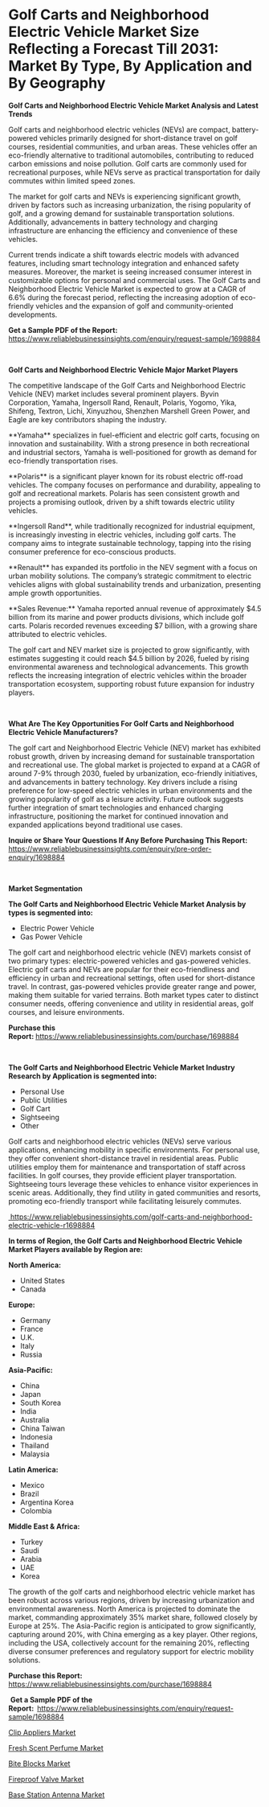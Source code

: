 <p><h1>Golf Carts and Neighborhood Electric Vehicle Market Size Reflecting a Forecast Till 2031: Market By Type, By Application and By Geography</h1></p><p><strong>Golf Carts and Neighborhood Electric Vehicle Market Analysis and Latest Trends</strong></p>
<p><p>Golf carts and neighborhood electric vehicles (NEVs) are compact, battery-powered vehicles primarily designed for short-distance travel on golf courses, residential communities, and urban areas. These vehicles offer an eco-friendly alternative to traditional automobiles, contributing to reduced carbon emissions and noise pollution. Golf carts are commonly used for recreational purposes, while NEVs serve as practical transportation for daily commutes within limited speed zones.</p><p>The market for golf carts and NEVs is experiencing significant growth, driven by factors such as increasing urbanization, the rising popularity of golf, and a growing demand for sustainable transportation solutions. Additionally, advancements in battery technology and charging infrastructure are enhancing the efficiency and convenience of these vehicles. </p><p>Current trends indicate a shift towards electric models with advanced features, including smart technology integration and enhanced safety measures. Moreover, the market is seeing increased consumer interest in customizable options for personal and commercial uses. The Golf Carts and Neighborhood Electric Vehicle Market is expected to grow at a CAGR of 6.6% during the forecast period, reflecting the increasing adoption of eco-friendly vehicles and the expansion of golf and community-oriented developments.</p></p>
<p><strong>Get a Sample PDF of the Report:&nbsp;</strong> <a href="https://www.reliablebusinessinsights.com/enquiry/request-sample/1698884?utm_campaign=904&utm_medium=2&utm_source=Github&utm_content=ia&utm_term=20102024&utm_id=golf-carts-and-neighborhood-electric-vehicle">https://www.reliablebusinessinsights.com/enquiry/request-sample/1698884</a></p>
<p>&nbsp;</p>
<p><strong>Golf Carts and Neighborhood Electric Vehicle Major Market Players</strong></p>
<p><p>The competitive landscape of the Golf Carts and Neighborhood Electric Vehicle (NEV) market includes several prominent players. Byvin Corporation, Yamaha, Ingersoll Rand, Renault, Polaris, Yogomo, Yika, Shifeng, Textron, Lichi, Xinyuzhou, Shenzhen Marshell Green Power, and Eagle are key contributors shaping the industry.</p><p>**Yamaha** specializes in fuel-efficient and electric golf carts, focusing on innovation and sustainability. With a strong presence in both recreational and industrial sectors, Yamaha is well-positioned for growth as demand for eco-friendly transportation rises.</p><p>**Polaris** is a significant player known for its robust electric off-road vehicles. The company focuses on performance and durability, appealing to golf and recreational markets. Polaris has seen consistent growth and projects a promising outlook, driven by a shift towards electric utility vehicles.</p><p>**Ingersoll Rand**, while traditionally recognized for industrial equipment, is increasingly investing in electric vehicles, including golf carts. The company aims to integrate sustainable technology, tapping into the rising consumer preference for eco-conscious products.</p><p>**Renault** has expanded its portfolio in the NEV segment with a focus on urban mobility solutions. The company’s strategic commitment to electric vehicles aligns with global sustainability trends and urbanization, presenting ample growth opportunities.</p><p>**Sales Revenue:** Yamaha reported annual revenue of approximately $4.5 billion from its marine and power products divisions, which include golf carts. Polaris recorded revenues exceeding $7 billion, with a growing share attributed to electric vehicles.</p><p>The golf cart and NEV market size is projected to grow significantly, with estimates suggesting it could reach $4.5 billion by 2026, fueled by rising environmental awareness and technological advancements. This growth reflects the increasing integration of electric vehicles within the broader transportation ecosystem, supporting robust future expansion for industry players.</p></p>
<p>&nbsp;</p>
<p><strong>What Are The Key Opportunities For Golf Carts and Neighborhood Electric Vehicle Manufacturers?</strong></p>
<p><p>The golf cart and Neighborhood Electric Vehicle (NEV) market has exhibited robust growth, driven by increasing demand for sustainable transportation and recreational use. The global market is projected to expand at a CAGR of around 7-9% through 2030, fueled by urbanization, eco-friendly initiatives, and advancements in battery technology. Key drivers include a rising preference for low-speed electric vehicles in urban environments and the growing popularity of golf as a leisure activity. Future outlook suggests further integration of smart technologies and enhanced charging infrastructure, positioning the market for continued innovation and expanded applications beyond traditional use cases.</p></p>
<p><strong>Inquire or Share Your Questions If Any Before Purchasing This Report:</strong> <a href="https://www.reliablebusinessinsights.com/enquiry/pre-order-enquiry/1698884?utm_campaign=904&utm_medium=2&utm_source=Github&utm_content=ia&utm_term=20102024&utm_id=golf-carts-and-neighborhood-electric-vehicle">https://www.reliablebusinessinsights.com/enquiry/pre-order-enquiry/1698884</a></p>
<p>&nbsp;</p>
<p><strong>Market Segmentation</strong></p>
<p><strong>The Golf Carts and Neighborhood Electric Vehicle Market Analysis by types is segmented into:</strong></p>
<p><ul><li>Electric Power Vehicle</li><li>Gas Power Vehicle</li></ul></p>
<p><p>The golf cart and neighborhood electric vehicle (NEV) markets consist of two primary types: electric-powered vehicles and gas-powered vehicles. Electric golf carts and NEVs are popular for their eco-friendliness and efficiency in urban and recreational settings, often used for short-distance travel. In contrast, gas-powered vehicles provide greater range and power, making them suitable for varied terrains. Both market types cater to distinct consumer needs, offering convenience and utility in residential areas, golf courses, and leisure environments.</p></p>
<p><strong>Purchase this Report:&nbsp;</strong><a href="https://www.reliablebusinessinsights.com/purchase/1698884?utm_campaign=904&utm_medium=2&utm_source=Github&utm_content=ia&utm_term=20102024&utm_id=golf-carts-and-neighborhood-electric-vehicle">https://www.reliablebusinessinsights.com/purchase/1698884</a></p>
<p>&nbsp;</p>
<p><strong>The Golf Carts and Neighborhood Electric Vehicle Market Industry Research by Application is segmented into:</strong></p>
<p><ul><li>Personal Use</li><li>Public Utilities</li><li>Golf Cart</li><li>Sightseeing</li><li>Other</li></ul></p>
<p><p>Golf carts and neighborhood electric vehicles (NEVs) serve various applications, enhancing mobility in specific environments. For personal use, they offer convenient short-distance travel in residential areas. Public utilities employ them for maintenance and transportation of staff across facilities. In golf courses, they provide efficient player transportation. Sightseeing tours leverage these vehicles to enhance visitor experiences in scenic areas. Additionally, they find utility in gated communities and resorts, promoting eco-friendly transport while facilitating leisurely commutes.</p></p>
<p><a href="https://www.reliablebusinessinsights.com/golf-carts-and-neighborhood-electric-vehicle-r1698884?utm_campaign=904&utm_medium=2&utm_source=Github&utm_content=ia&utm_term=20102024&utm_id=golf-carts-and-neighborhood-electric-vehicle">&nbsp;https://www.reliablebusinessinsights.com/golf-carts-and-neighborhood-electric-vehicle-r1698884</a></p>
<p><strong>In terms of Region, the Golf Carts and Neighborhood Electric Vehicle Market Players available by Region are:</strong></p>
<p>
    <p> <strong> North America: </strong>
        <ul>
            <li>United States</li>
            <li>Canada</li>
        </ul>
        </p> 
    <p> <strong> Europe: </strong>
        <ul>
            <li>Germany</li>
            <li>France</li>
            <li>U.K.</li>
            <li>Italy</li>
            <li>Russia</li>
        </ul>
        </p> 
    <p> <strong> Asia-Pacific: </strong>
        <ul>
            <li>China</li>
            <li>Japan</li>
            <li>South Korea</li>
            <li>India</li>
            <li>Australia</li>
            <li>China Taiwan</li>
            <li>Indonesia</li>
            <li>Thailand</li>
            <li>Malaysia</li>
        </ul>
        </p> 
    <p> <strong> Latin America: </strong>
        <ul>
            <li>Mexico</li>
            <li>Brazil</li>
            <li>Argentina Korea</li>
            <li>Colombia</li>
        </ul>
        </p> 
    <p> <strong> Middle East & Africa: </strong>
        <ul>
            <li>Turkey</li>
            <li>Saudi</li>
            <li>Arabia</li>
            <li>UAE</li>
            <li>Korea</li>
        </ul>
    </p>
    </p>
<p><p>The growth of the golf carts and neighborhood electric vehicle market has been robust across various regions, driven by increasing urbanization and environmental awareness. North America is projected to dominate the market, commanding approximately 35% market share, followed closely by Europe at 25%. The Asia-Pacific region is anticipated to grow significantly, capturing around 20%, with China emerging as a key player. Other regions, including the USA, collectively account for the remaining 20%, reflecting diverse consumer preferences and regulatory support for electric mobility solutions.</p></p>
<p><strong>Purchase this Report: </strong><a href="https://www.reliablebusinessinsights.com/purchase/1698884?utm_campaign=904&utm_medium=2&utm_source=Github&utm_content=ia&utm_term=20102024&utm_id=golf-carts-and-neighborhood-electric-vehicle">https://www.reliablebusinessinsights.com/purchase/1698884</a></p>
<p>&nbsp;<strong>Get a Sample PDF of the Report:&nbsp;&nbsp;</strong><a href="https://www.reliablebusinessinsights.com/enquiry/request-sample/1698884?utm_campaign=904&utm_medium=2&utm_source=Github&utm_content=ia&utm_term=20102024&utm_id=golf-carts-and-neighborhood-electric-vehicle">https://www.reliablebusinessinsights.com/enquiry/request-sample/1698884</a></p>
<p><strong></strong></p>
<p><p><a href="https://www.linkedin.com/pulse/clip-appliers-market-outlook-complete-industry-analysis-2024-bmbde?utm_campaign=904&utm_medium=2&utm_source=Github&utm_content=ia&utm_term=20102024&utm_id=golf-carts-and-neighborhood-electric-vehicle">Clip Appliers Market</a></p><p><a href="https://github.com/catusaesianou/Market-Research-Report-List-1/blob/main/fresh-scent-perfume-market.md?utm_campaign=904&utm_medium=2&utm_source=Github&utm_content=ia&utm_term=20102024&utm_id=golf-carts-and-neighborhood-electric-vehicle">Fresh Scent Perfume Market</a></p><p><a href="https://www.linkedin.com/pulse/evaluating-bite-blocks-market-trends-growth-opportunities-hxige?utm_campaign=904&utm_medium=2&utm_source=Github&utm_content=ia&utm_term=20102024&utm_id=golf-carts-and-neighborhood-electric-vehicle">Bite Blocks Market</a></p><p><a href="https://issuu.com/reportprime-2/docs/fireproof-valve-market-size-2030.pp_ce71ac7b1fb06c?utm_campaign=904&utm_medium=2&utm_source=Github&utm_content=ia&utm_term=20102024&utm_id=golf-carts-and-neighborhood-electric-vehicle">Fireproof Valve Market</a></p><p><a href="https://issuu.com/reportprime-2/docs/base-station-antenna-market-size-20_b66e4dd5ef3b50?utm_campaign=904&utm_medium=2&utm_source=Github&utm_content=ia&utm_term=20102024&utm_id=golf-carts-and-neighborhood-electric-vehicle">Base Station Antenna Market</a></p></p>